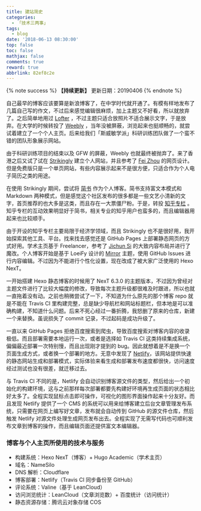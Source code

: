 ```yaml
---
title: 建站简史
categories:
  - 「技术三两事」
tags:
  - blog
date: '2018-06-13 08:30:00'
top: false
toc: false
mathjax: false
comments: true
reward: true
abbrlink: 82ef8c2e
---
```

{% note success %}
**【持续更新】** 更新日期：20190406
{% endnote %}

自己最早的博客应该要算是新浪博客了，在中学时代就开通了。有模有样地发布了几篇自己写的作文，不过后来感觉编辑很麻烦，加上主题又不好看，所以就放弃了。之后简单地用过 [Lofter](http://www.lofter.com/) ，不过主题只适合放照片不适合展示文字，于是放弃。在大学的时候转投了 [Weebly](https://www.weebly.com/) ，当年没被屏蔽，浏览起来也挺顺畅的，就尝试着建立了一个个人主页。后来给我们「斯威敏学派」科研训练团队做了一个蛮不错的团队形象展示网站。<!-- more -->

由于科研训练项目的结束以及 GFW 的屏蔽，Weebly 也就最终被抛弃了。来了香港之后又试了试在 [Strikingly](https://www.strikingly.com/) 建立个人网站，并且参考了 [Fei Zhou](http://feizhou.strikingly.com/) 的网页设计。但是免费版只是一个单页网站，有些内容展示起来不是很方便，只适合作为个人电子简历之类的用途。

在使用 Strikingly 期间，尝试将 [简书](http://www.jianshu.com/) 作为个人博客。简书支持富文本模式和 Markdown 两种模式，但是感觉这个社区发布的很多都是一些文艺小清新的文字，首页推荐的也大多是这类，而且存在一大票僵尸粉。于是，转投 [知乎专栏](https://zhuanlan.zhihu.com/econramble) 。知乎专栏的互动效果明显好于简书，相关专业的知乎用户也蛮多的，而且编辑器用起来也比较顺手。

由于开设的知乎专栏主要局限于经济学领域，而且 Strikingly 也不是很好用，我开始探索其他工具、平台。找来找去感觉还是 GitHub Pages 上部署静态网页的方式好用。学术主页基于 Freelancer，参考了 [Jichun Si](http://www.sijichun.pro/) 的大致内容布局并进行了魔改。个人博客开始是基于 LoeiFy 设计的 [Mirror](https://github.com/LoeiFy/Mirror) 主题，使用 GitHub Issues 进行内容编辑。不过因为不能进行个性化设置，现在改成了被大家广泛使用的 Hexo NexT。

一开始搭建 Hexo 静态博客的时候用了 NexT 6.3.0 的主题版本，不过因为曾经对主题文件进行了比较大幅度的修改，导致每次主题升级都很难及时跟进，所以也就一直拖着没有动。之前也稍微尝试了一下，不知道为什么原先的那个博客 repo 就是不能在 Travis CI 里构建完整，总是缺少导航栏和网站标题栏，但本地是可以准确构建，不知道什么问题。后来不死心经过一番折腾，我怒删了原来的仓库，新建一个来替换。虽说损失了 commit 记录，不过起码是成功升级了。

一直以来 GitHub Pages 拒绝百度搜索到爬虫，导致百度搜索对博客内容的收录极低。而且部署需要本地运行一次，或者是选择如 Travis CI 这类持续集成系统，偏偏最近部署一次特别慢，而且出现刚才提到的 bug。因此就想着是不是换一个页面生成方式，或者换一个部署的地方。无意中发现了 [Netlify](https://www.netlify.com)，该网站提供快速的静态网站生成和部署模式，实际体验来看生成和部署发布速度都很快，访问速度经过测试也没有很差，就迁移过去。

与 Travis CI 不同的是，Netlify 会自动识别博客源文件的类型，然后给出一个初始化的构建环境，这与之前那样每次部署都要先构建好环境再生成页面的状态相比好太多了。全程实现鼠标点击即可操作，可视化的图形界面操作起来十分友好。而且发现 Netlify 提供了一个 CMS 的系统可以用来给博客建立后台文章管理发布系统，只需要在网页上编写好文章，发布就会自动传到 GitHub 的源文件仓库，然后触发 Netlify 对源文件处理生成网页发布出去。全程实现了无需写代码也可顺利发布文章到博客的操作，而且编辑页面还提供富文本编辑器。

### 博客与个人主页所使用的技术与服务

* 构建系统：Hexo NexT（博客）+ Hugo Academic（学术主页）
* 域名：NameSilo
* DNS 解析：Cloudflare
* 博客部署：Netlify（Travis CI 同步备份至 GitHub）
* 评论系统：Valine（基于 LeanCloud）
* 访问浏览统计：LeanCloud（文章浏览数）+ 百度统计（访问统计）
* 静态资源存储：腾讯云对象存储 COS
